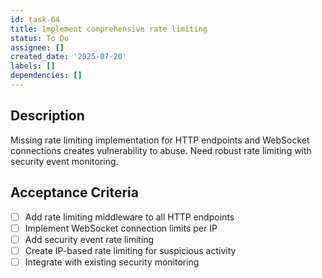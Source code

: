 ```yaml
---
id: task-64
title: Implement comprehensive rate limiting
status: To Do
assignee: []
created_date: '2025-07-20'
labels: []
dependencies: []
---
```


## Description

Missing rate limiting implementation for HTTP endpoints and WebSocket connections creates vulnerability to abuse. Need robust rate limiting with security event monitoring.

## Acceptance Criteria

- [ ] Add rate limiting middleware to all HTTP endpoints
- [ ] Implement WebSocket connection limits per IP
- [ ] Add security event rate limiting
- [ ] Create IP-based rate limiting for suspicious activity
- [ ] Integrate with existing security monitoring
